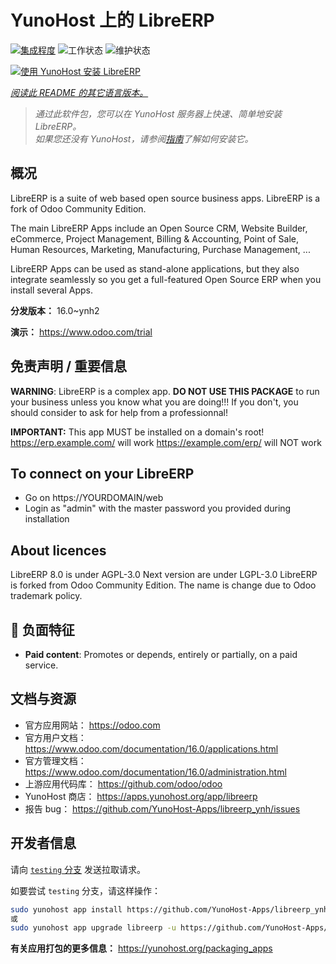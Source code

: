 <!--
注意：此 README 由 <https://github.com/YunoHost/apps/tree/master/tools/readme_generator> 自动生成
请勿手动编辑。
-->

# YunoHost 上的 LibreERP

[![集成程度](https://dash.yunohost.org/integration/libreerp.svg)](https://dash.yunohost.org/appci/app/libreerp) ![工作状态](https://ci-apps.yunohost.org/ci/badges/libreerp.status.svg) ![维护状态](https://ci-apps.yunohost.org/ci/badges/libreerp.maintain.svg)

[![使用 YunoHost 安装 LibreERP](https://install-app.yunohost.org/install-with-yunohost.svg)](https://install-app.yunohost.org/?app=libreerp)

*[阅读此 README 的其它语言版本。](./ALL_README.md)*

> *通过此软件包，您可以在 YunoHost 服务器上快速、简单地安装 LibreERP。*  
> *如果您还没有 YunoHost，请参阅[指南](https://yunohost.org/install)了解如何安装它。*

## 概况

LibreERP is a suite of web based open source business apps. LibreERP is a fork of Odoo Community Edition.

The main LibreERP Apps include an Open Source CRM, Website Builder, eCommerce, Project Management, Billing &amp; Accounting, Point of Sale, Human Resources, Marketing, Manufacturing, Purchase Management, ...

LibreERP Apps can be used as stand-alone applications, but they also integrate seamlessly so you get a full-featured Open Source ERP when you install several Apps.


**分发版本：** 16.0~ynh2

**演示：** <https://www.odoo.com/trial>
## 免责声明 / 重要信息

**WARNING**: LibreERP is a complex app. **DO NOT USE THIS PACKAGE** to run your business unless you know what you are doing!!! If you don't, you should consider to ask for help from a professionnal!

**IMPORTANT:** This app MUST be installed on a domain's root!
https://erp.example.com/ will work
https://example.com/erp/ will NOT work

To connect on your LibreERP
-----------
- Go on https://YOURDOMAIN/web
- Login as "admin" with the master password you provided during installation

About licences
-----------
LibreERP 8.0 is under AGPL-3.0
Next version are under LGPL-3.0
LibreERP is forked from Odoo Community Edition. The name is change due to Odoo trademark policy.

## :red_circle: 负面特征

- **Paid content**: Promotes or depends, entirely or partially, on a paid service.

## 文档与资源

- 官方应用网站： <https://odoo.com>
- 官方用户文档： <https://www.odoo.com/documentation/16.0/applications.html>
- 官方管理文档： <https://www.odoo.com/documentation/16.0/administration.html>
- 上游应用代码库： <https://github.com/odoo/odoo>
- YunoHost 商店： <https://apps.yunohost.org/app/libreerp>
- 报告 bug： <https://github.com/YunoHost-Apps/libreerp_ynh/issues>

## 开发者信息

请向 [`testing` 分支](https://github.com/YunoHost-Apps/libreerp_ynh/tree/testing) 发送拉取请求。

如要尝试 `testing` 分支，请这样操作：

```bash
sudo yunohost app install https://github.com/YunoHost-Apps/libreerp_ynh/tree/testing --debug
或
sudo yunohost app upgrade libreerp -u https://github.com/YunoHost-Apps/libreerp_ynh/tree/testing --debug
```

**有关应用打包的更多信息：** <https://yunohost.org/packaging_apps>
